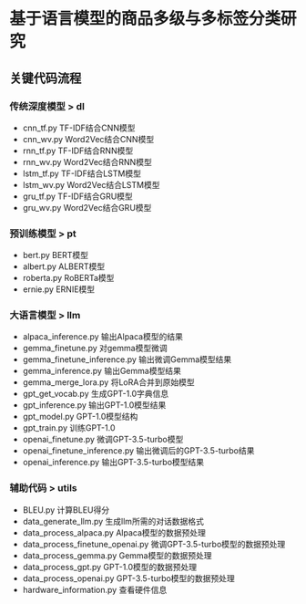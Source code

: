 # 基于语言模型的商品多级与多标签分类研究

## 关键代码流程

### 传统深度模型 > dl
-  cnn_tf.py TF-IDF结合CNN模型
-  cnn_wv.py Word2Vec结合CNN模型
-  rnn_tf.py TF-IDF结合RNN模型
-  rnn_wv.py Word2Vec结合RNN模型
-  lstm_tf.py TF-IDF结合LSTM模型
-  lstm_wv.py Word2Vec结合LSTM模型
-  gru_tf.py TF-IDF结合GRU模型
-  gru_wv.py Word2Vec结合GRU模型

### 预训练模型 > pt
-  bert.py BERT模型
-  albert.py ALBERT模型
-  roberta.py RoBERTa模型
-  ernie.py ERNIE模型

### 大语言模型 > llm
-  alpaca_inference.py 输出Alpaca模型的结果
-  gemma_finetune.py 对gemma模型微调
-  gemma_finetune_inference.py 输出微调Gemma模型结果
-  gemma_inference.py 输出Gemma模型结果
-  gemma_merge_lora.py 将LoRA合并到原始模型
-  gpt_get_vocab.py 生成GPT-1.0字典信息
-  gpt_inference.py 输出GPT-1.0模型结果
-  gpt_model.py GPT-1.0模型结构
-  gpt_train.py 训练GPT-1.0
-  openai_finetune.py 微调GPT-3.5-turbo模型
-  openai_finetune_inference.py 输出微调后的GPT-3.5-turbo结果
-  openai_inference.py 输出GPT-3.5-turbo模型结果

### 辅助代码 > utils
-  BLEU.py 计算BLEU得分
-  data_generate_llm.py 生成llm所需的对话数据格式
-  data_process_alpaca.py Alpaca模型的数据预处理
-  data_process_finetune_openai.py 微调GPT-3.5-turbo模型的数据预处理
-  data_process_gemma.py Gemma模型的数据预处理
-  data_process_gpt.py GPT-1.0模型的数据预处理
-  data_process_openai.py GPT-3.5-turbo模型的数据预处理
-  hardware_information.py 查看硬件信息

